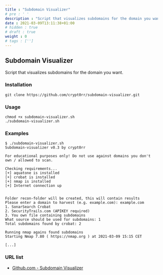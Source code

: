 ```yaml
---
title : "Subdomain Visualizer"
# pre : ' '
description : "Script that visualizes subdomains for the domain you want."
date : 2021-03-09T13:11:38+01:00
# hidden : true
# draft : true
weight : 0
# tags : ['']
---
```


## Subdomain Visualizer

Script that visualizes subdomains for the domain you want.

### Installation

```plain
git clone https://github.com/crypt0rr/subdomain-visualizer.git
```

### Usage

```plain
chmod +x subdomain-visualizer.sh
./subdomain-visualizer.sh
```

### Examples

```plain
$ ./subdomain-visualizer.sh 
Subdomain-visualizer v0.3 by crypt0rr

For educational purposes only! Do not use against domains you don't own / allowed to scan.

Checking requirements...
[+] aquatone is installed
[+] crobat is installed
[+] nmap is installed
[+] Internet connection up


Folder recon-folder will be created, this will contain results
Please enter a domain to harvest (e.g. example.com): example.com
1. SonarSearch Crobat
2. SecurityTrails.com (APIKEY required)
3. You own file containing subdomains
What source should be used for subdomains: 1
Total subdomains found by crobat: 2

Running nmap agains found subdomains
Starting Nmap 7.80 ( https://nmap.org ) at 2021-03-09 15:15 CET

[...]
```

### URL list

* [Github.com - Subdomain Visualizer](https://github.com/crypt0rr/subdomain-visualizer)
